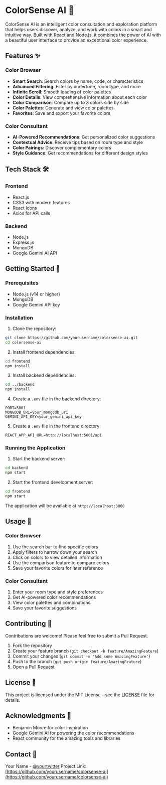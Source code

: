 # ColorSense AI 🎨

ColorSense AI is an intelligent color consultation and exploration platform that helps users discover, analyze, and work with colors in a smart and intuitive way. Built with React and Node.js, it combines the power of AI with a beautiful user interface to provide an exceptional color experience.

## Features ✨

### Color Browser
- **Smart Search**: Search colors by name, code, or characteristics
- **Advanced Filtering**: Filter by undertone, room type, and more
- **Infinite Scroll**: Smooth loading of color palettes
- **Color Details**: View comprehensive information about each color
- **Color Comparison**: Compare up to 3 colors side by side
- **Color Palettes**: Generate and view color palettes
- **Favorites**: Save and export your favorite colors

### Color Consultant
- **AI-Powered Recommendations**: Get personalized color suggestions
- **Contextual Advice**: Receive tips based on room type and style
- **Color Pairings**: Discover complementary colors
- **Style Guidance**: Get recommendations for different design styles

## Tech Stack 🛠

### Frontend
- React.js
- CSS3 with modern features
- React Icons
- Axios for API calls

### Backend
- Node.js
- Express.js
- MongoDB
- Google Gemini AI API

## Getting Started 🚀

### Prerequisites
- Node.js (v14 or higher)
- MongoDB
- Google Gemini API key

### Installation

1. Clone the repository:
```bash
git clone https://github.com/yourusername/colorsense-ai.git
cd colorsense-ai
```

2. Install frontend dependencies:
```bash
cd frontend
npm install
```

3. Install backend dependencies:
```bash
cd ../backend
npm install
```

4. Create a `.env` file in the backend directory:
```env
PORT=5001
MONGODB_URI=your_mongodb_uri
GEMINI_API_KEY=your_gemini_api_key
```

5. Create a `.env` file in the frontend directory:
```env
REACT_APP_API_URL=http://localhost:5001/api
```

### Running the Application

1. Start the backend server:
```bash
cd backend
npm start
```

2. Start the frontend development server:
```bash
cd frontend
npm start
```

The application will be available at `http://localhost:3000`

## Usage 📖

### Color Browser
1. Use the search bar to find specific colors
2. Apply filters to narrow down your search
3. Click on colors to view detailed information
4. Use the comparison feature to compare colors
5. Save your favorite colors for later reference

### Color Consultant
1. Enter your room type and style preferences
2. Get AI-powered color recommendations
3. View color palettes and combinations
4. Save your favorite suggestions

## Contributing 🤝

Contributions are welcome! Please feel free to submit a Pull Request.

1. Fork the repository
2. Create your feature branch (`git checkout -b feature/AmazingFeature`)
3. Commit your changes (`git commit -m 'Add some AmazingFeature'`)
4. Push to the branch (`git push origin feature/AmazingFeature`)
5. Open a Pull Request

## License 📝

This project is licensed under the MIT License - see the [LICENSE](LICENSE) file for details.

## Acknowledgments 🙏

- Benjamin Moore for color inspiration
- Google Gemini AI for powering the color recommendations
- React community for the amazing tools and libraries

## Contact 📧

Your Name - [@yourtwitter](https://twitter.com/yourtwitter)
Project Link: [https://github.com/yourusername/colorsense-ai](https://github.com/yourusername/colorsense-ai) 